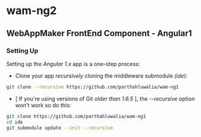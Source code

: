 # wam-ng2
## WebAppMaker FrontEnd Component - Angular1

### Setting Up

Setting up the *Angular 1.x* app is a one-step process:

* Clone your app _recursively_ cloning the middleware submodule *_(ide)_*:
```bash
git clone --recursive https://github.com/parthahluwalia/wam-ng1
```
* [ If you're using versions of Git *older than 1.6.5* ], the _--recursive_ option won't work so do this:
```bash
git clone https://github.com/parthahluwalia/wam-ng1
cd ide
git submodule update --init --recursive
```
